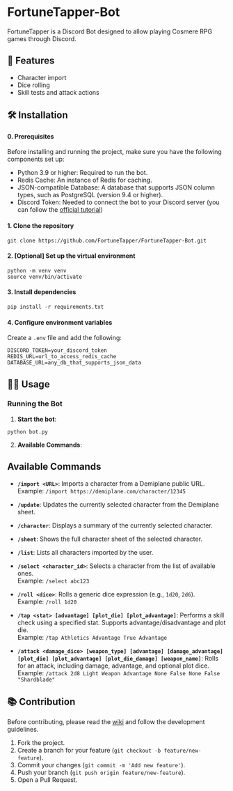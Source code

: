 # FortuneTapper-Bot

FortuneTapper is a Discord Bot designed to allow playing Cosmere RPG games through Discord.

## 🚀 Features

- Character import
- Dice rolling
- Skill tests and attack actions

## 🛠️ Installation

#### 0. Prerequisites

Before installing and running the project, make sure you have the following components set up:

- Python 3.9 or higher: Required to run the bot.
- Redis Cache: An instance of Redis for caching.
- JSON-compatible Database: A database that supports JSON column types, such as PostgreSQL (version 9.4 or higher).
- Discord Token: Needed to connect the bot to your Discord server (you can follow the [official tutorial](https://discord.com/developers/docs/quick-start/getting-started))

#### 1. Clone the repository
```
git clone https://github.com/FortuneTapper/FortuneTapper-Bot.git
```

#### 2. [Optional] Set up the virtual environment
```
python -m venv venv
source venv/bin/activate
```

#### 3. Install dependencies
```
pip install -r requirements.txt
```

#### 4. Configure environment variables
Create a `.env` file and add the following:
```
DISCORD_TOKEN=your_discord_token
REDIS_URL=url_to_access_redis_cache
DATABASE_URL=any_db_that_supports_json_data
```



## 🧑‍💻 Usage

### Running the Bot

1. **Start the bot**:
```
python bot.py
```

2. **Available Commands**:
## Available Commands

- **`/import <URL>`**: Imports a character from a Demiplane public URL.  
  Example: `/import https://demiplane.com/character/12345`

- **`/update`**: Updates the currently selected character from the Demiplane sheet.

- **`/character`**: Displays a summary of the currently selected character.

- **`/sheet`**: Shows the full character sheet of the selected character.

- **`/list`**: Lists all characters imported by the user.

- **`/select <character_id>`**: Selects a character from the list of available ones.  
  Example: `/select abc123`

- **`/roll <dice>`**: Rolls a generic dice expression (e.g., `1d20`, `2d6`).  
  Example: `/roll 1d20`

- **`/tap <stat> [advantage] [plot_die] [plot_advantage]`**: Performs a skill check using a specified stat. Supports advantage/disadvantage and plot die.  
  Example: `/tap Athletics Advantage True Advantage`

- **`/attack <damage_dice> [weapon_type] [advantage] [damage_advantage] [plot_die] [plot_advantage] [plot_die_damage] [weapon_name]`**: Rolls for an attack, including damage, advantage, and optional plot dice.  
  Example: `/attack 2d8 Light Weapon Advantage None False None False "Shardblade"`



## 📚 Contribution

Before contributing, please read the [wiki](https://github.com/FortuneTapper/FortuneTapper-Bot/wiki) and follow the development guidelines.

1. Fork the project.
2. Create a branch for your feature (`git checkout -b feature/new-feature`).
3. Commit your changes (`git commit -m 'Add new feature'`).
4. Push your branch (`git push origin feature/new-feature`).
5. Open a Pull Request.